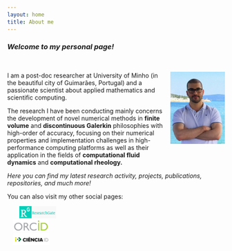 ```yaml
---
layout: home
title: About me
---
```


### _Welcome to my personal page!_

&nbsp;
&nbsp;

<img style="float: right; width: 9em; margin-left: 1em; margin-bottom: 4em" src="public/photo.jpg">

I am a post-doc researcher at University of Minho (in the beautiful city of Guimarães, Portugal) and a passionate scientist about applied mathematics and scientific computing.

The research I have been conducting mainly concerns the development of novel numerical methods in **finite volume** and **discontinuous Galerkin** philosophies with high-order of accuracy, focusing on their numerical properties and implementation challenges in high-performance computing platforms as well as their application in the fields of **computational fluid dynamics** and **computational rheology.**

_Here you can find my latest research activity, projects, publications, repositories, and much more!_

You can also visit my other social pages:

<div class="row">
  <div class="column">
    <a href="https://www.researchgate.net/profile/ricardo-costa-21">
      <img style="height: 2em; margin-left: 2em;" src="public/researchgate.png">
    </a>
  </div>
  <div class="column">
    <a href="https://orcid.org/0000-0002-1904-8317">
      <img style="height: 2em; margin-left: 1em;" src="public/orcid.png">
    </a>
  </div>
  <div class="column">
    <a href="https://www.cienciavitae.pt/2F14-5623-03EB">
      <img style="height: 2em; margin-left: 1em;" src="public/cienciaid.png">
    </a>
  </div>
</div>

<!-- <div class="posts">
  {% for post in paginator.posts %}
  <div class="post">
    <h1 class="post-title">
      <a href="{{ post.url }}">
        {{ post.title }}
      </a>
    </h1>
    <span class="post-date">{{ post.date | date_to_string }}</span>
    {{ post.content }}
  </div>
  {% endfor %}
</div>

<div class="pagination">
  {% if paginator.next_page %}
    <a class="pagination-item older" href="{{ site.baseurl }}page{{paginator.next_page}}">Older</a>
  {% else %}
    <span class="pagination-item older">Older</span>
  {% endif %}
  {% if paginator.previous_page %}
    {% if paginator.page == 2 %}
      <a class="pagination-item newer" href="{{ site.baseurl }}">Newer</a>
    {% else %}
      <a class="pagination-item newer" href="{{ site.baseurl }}page{{paginator.previous_page}}">Newer</a>
    {% endif %}
  {% else %}
    <span class="pagination-item newer">Newer</span>
  {% endif %}
</div> -->
